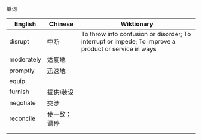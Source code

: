 单词

| English    | Chinese      | Wiktionary                                                   |
| ---------- | ------------ | ------------------------------------------------------------ |
| disrupt    | 中断         | To throw into confusion or disorder; To interrupt or impede; To improve  a product or service in ways |
| moderately | 适度地       |                                                              |
| promptly   | 迅速地       |                                                              |
| equip      |              |                                                              |
| furnish    | 提供/装设    |                                                              |
| negotiate  | 交涉         |                                                              |
| reconcile  | 使一致；调停 |                                                              |
|            |              |                                                              |
|            |              |                                                              |